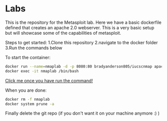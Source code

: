 # Labs

This is the repository for the Metasploit lab. Here we have a basic dockerfile defined that creates an apache 2.0 webserver. This is a very basic setup but will showcase some of the capabilities of metasploit. 

Steps to get started:
1.Clone this repository
2.navigate to the docker folder
3.Run the commands below

To start the container:

```bash
docker run --name=nmaplab -d -p 8080:80 bradyanderson805/iucscnmap apachectl -D FOREGROUND
docker exec -it nmaplab /bin/bash
```

[Click me once you have run the command!](http://127.0.0.1:8080)


When you are done:

```bash
docker rm -f nmaplab
docker system prune -a
```
Finally delete the git repo (if you don't want it on your machine anymore :) )
